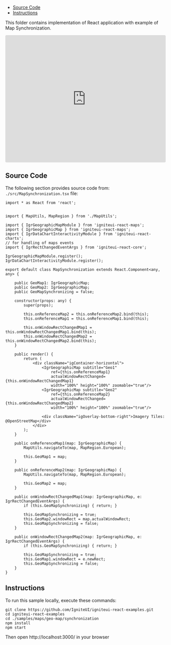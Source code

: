 <!-- NOTE: do not change this file because it will be auto re-generated from template file: -->
<!-- https://github.com/IgniteUI/igniteui-react-examples/tree/master/sample-template-files/ReadMe.md -->

<!-- ## Table of Contents -->
<!-- - [Sample Preview](#Sample-Preview) -->
- [Source Code](#Source-Code)
- [Instructions](#Instructions)

This folder contains implementation of React application with example of Map Synchronization.
<!-- in the Geo Map component -->
<!-- [Geo Map](https://infragistics.com/Reactsite/components/geo-map.html) -->

<html lang="en" xmlns="http://www.w3.org/1999/xhtml">
    <body>
        <!-- <a target="_blank" href="https://codesandbox.io/s/github/IgniteUI/igniteui-react-examples/tree/master/samples/maps/geo-map/synchronization?fontsize=14&hidenavigation=1&theme=dark&view=preview&file=/src/MapSynchronization.tsx" rel="noopener noreferrer">
            <img height="40px" style="border-radius: 0.5rem" alt="Edit on CodeSandbox" src="https://static.infragistics.com/xplatform/images/sandbox/edit.png"/>
        </a> -->
        <!-- <a target="_blank"
href="https://codesandbox.io/s/github/IgniteUI/igniteui-react-examples/tree/master/samples/maps/geo-map/binding-csv-points?fontsize=14&hidenavigation=1&theme=dark&view=preview">
            <img alt="Edit Sample" src="https://codesandbox.io/static/img/play-codesandbox.svg"/>
        </a> -->
        <!-- <a target="_blank" style="margin-left: 0.5rem"
href="https://codesandbox.io/embed/github/IgniteUI/igniteui-react-examples/tree/master/samples/maps/geo-map/synchronization?fontsize=14&hidenavigation=1&theme=dark&view=preview&file=/src/MapSynchronization.tsx">
            <img height="40px" style="border-radius: 5px" alt="View on CodeSandbox" src="https://static.infragistics.com/xplatform/images/sandbox/view.png"/>
        </a> -->
        <!-- <a target="_blank"
href="https://codesandbox.io/embed/github/IgniteUI/igniteui-react-examples/tree/master/samples/maps/geo-map/binding-csv-points?fontsize=14&hidenavigation=1&theme=dark&view=preview">
            <img alt="View on CodeSandbox" src="https://static.infragistics.com/xplatform/images/sandbox/view.png"/>
        </a>
https://codesandbox.io/embed/react-treemap-overview-rtb45
https://codesandbox.io/static/img/play-codesandbox.svg
https://codesandbox.io/embed/react-treemap-overview-rtb45?view=browser -->
    </body>
</html>

<!-- ## Sample Preview -->

<iframe
  src="https://codesandbox.io/embed/github/IgniteUI/igniteui-react-examples/tree/master/samples/maps/geo-map/synchronization?fontsize=14&hidenavigation=1&theme=dark&view=preview&file=/src/MapSynchronization.tsx"
  style="width:100%; height:400px; border:0; border-radius: 4px; overflow:hidden;"
  allow="accelerometer; ambient-light-sensor; camera; encrypted-media; geolocation; gyroscope; hid; microphone; midi; payment; usb; vr"
  sandbox="allow-forms allow-modals allow-popups allow-presentation allow-same-origin allow-scripts"
></iframe>

## Source Code

The following section provides source code from:
`./src/MapSynchronization.tsx` file:

```tsx
import * as React from 'react';


import { MapUtils, MapRegion } from './MapUtils';

import { IgrGeographicMapModule } from 'igniteui-react-maps';
import { IgrGeographicMap } from 'igniteui-react-maps';
import { IgrDataChartInteractivityModule } from 'igniteui-react-charts';
// for handling of maps events
import { IgrRectChangedEventArgs } from 'igniteui-react-core';

IgrGeographicMapModule.register();
IgrDataChartInteractivityModule.register();

export default class MapSynchronization extends React.Component<any, any> {

    public GeoMap1: IgrGeographicMap;
    public GeoMap2: IgrGeographicMap;
    public GeoMapSynchronizing = false;

    constructor(props: any) {
        super(props);

        this.onReferenceMap2 = this.onReferenceMap2.bind(this);
        this.onReferenceMap1 = this.onReferenceMap1.bind(this);

        this.onWindowRectChangedMap1 = this.onWindowRectChangedMap1.bind(this);
        this.onWindowRectChangedMap2 = this.onWindowRectChangedMap2.bind(this);
    }

    public render() {
        return (
            <div className="igContainer-horizontal">
                <IgrGeographicMap subtitle="Geo1"
                    ref={this.onReferenceMap1}
                    actualWindowRectChanged={this.onWindowRectChangedMap1}
                    width="100%" height="100%" zoomable="true"/>
                <IgrGeographicMap subtitle="Geo2"
                    ref={this.onReferenceMap2}
                    actualWindowRectChanged={this.onWindowRectChangedMap2}
                    width="100%" height="100%" zoomable="true"/>

                <div className="igOverlay-bottom-right">Imagery Tiles: @OpenStreetMap</div>
            </div>
        );
    }

    public onReferenceMap1(map: IgrGeographicMap) {
        MapUtils.navigateTo(map, MapRegion.European);

        this.GeoMap1 = map;
    }

    public onReferenceMap2(map: IgrGeographicMap) {
        MapUtils.navigateTo(map, MapRegion.European);

        this.GeoMap2 = map;
    }

    public onWindowRectChangedMap1(map: IgrGeographicMap, e: IgrRectChangedEventArgs) {
        if (this.GeoMapSynchronizing) { return; }

        this.GeoMapSynchronizing = true;
        this.GeoMap2.windowRect = map.actualWindowRect;
        this.GeoMapSynchronizing = false;
    }

    public onWindowRectChangedMap2(map: IgrGeographicMap, e: IgrRectChangedEventArgs) {
        if (this.GeoMapSynchronizing) { return; }

        this.GeoMapSynchronizing = true;
        this.GeoMap1.windowRect = e.newRect;
        this.GeoMapSynchronizing = false;
    }
}

```

## Instructions
To run this sample locally, execute these commands:

```
git clone https://github.com/IgniteUI/igniteui-react-examples.git
cd igniteui-react-examples
cd ./samples/maps/geo-map/synchronization
npm install
npm start

```

Then open http://localhost:3000/ in your browser

